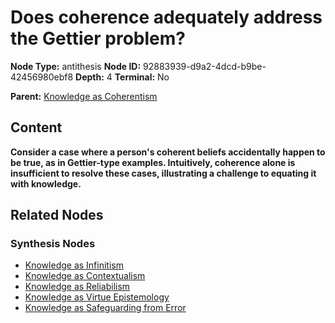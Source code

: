 # Does coherence adequately address the Gettier problem?

**Node Type:** antithesis
**Node ID:** 92883939-d9a2-4dcd-b9be-42456980ebf8
**Depth:** 4
**Terminal:** No

**Parent:** [Knowledge as Coherentism](knowledge-as-coherentism-synthesis-5d786b6f-6ab2-4ac2-be98-d71958df90b2.md)

## Content

**Consider a case where a person's coherent beliefs accidentally happen to be true, as in Gettier-type examples. Intuitively, coherence alone is insufficient to resolve these cases, illustrating a challenge to equating it with knowledge.**

## Related Nodes

### Synthesis Nodes

- [Knowledge as Infinitism](knowledge-as-infinitism-synthesis-97a61a50-306d-449e-97bd-bb980801d567.md)
- [Knowledge as Contextualism](knowledge-as-contextualism-synthesis-62f32a88-8297-4397-835a-8c04e01b3d48.md)
- [Knowledge as Reliabilism](knowledge-as-reliabilism-synthesis-abd6dd7e-3161-445f-bbc1-8a71a2347439.md)
- [Knowledge as Virtue Epistemology](knowledge-as-virtue-epistemology-synthesis-e3ad09ef-6435-4b94-8a44-bbe1b9c4cc63.md)
- [Knowledge as Safeguarding from Error](knowledge-as-safeguarding-from-error-synthesis-022d2569-da07-4a6c-b5b4-2f16cccaac04.md)
